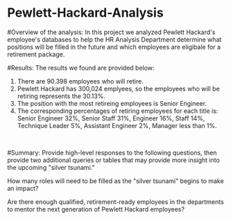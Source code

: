 # Pewlett-Hackard-Analysis
#Overview of the analysis:
In this project we analyzed Pewlett Hackard's employee's databases to help the HR Analysis Department determine what positions will be filled in the future and which employees are eligibale for a retirement package. 

#Results: 
The results we found are provided below:
1. There are 90.398 employees who will retire. 
2. Pewlett Hackard has 300,024 emplyees, so the employees who will be retiring represents the 30.13%.
3. The position with the most retireing employees is Senior Engineer.
4. The corresponding percentages of retiring employees for each title is: Senior Engineer 32%, Senior Staff 31%, Engineer 16%, Staff 14%, Technique Leader 5%, Assistant Engineer 2%, Manager less than 1%. 

![]() 
![]()

#Summary: 
Provide high-level responses to the following questions, then provide two additional queries or tables that may provide more insight into the upcoming "silver tsunami."

How many roles will need to be filled as the "silver tsunami" begins to make an impact?

Are there enough qualified, retirement-ready employees in the departments to mentor the next generation of Pewlett Hackard employees?
